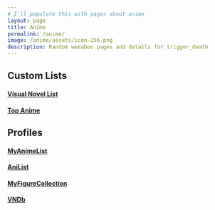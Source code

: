 ```yaml
---
# I'll populate this with pages about anime
layout: page
title: Anime
permalink: /anime/
image: /anime/assets/icon-256.png
description: Random weeaboo pages and details for trigger_death
---
```

## Custom Lists

#### **[Visual Novel List](/anime/visualnovellist/)**

#### **[Top Anime](/anime/top/)**

## Profiles

#### **[MyAnimeList](https://myanimelist.net/profile/trigger_death)**
#### **[AniList](https://anilist.co/user/triggerdeath/)**
#### **[MyFigureCollection](https://myfigurecollection.net/profile/trigger_death)**
#### **[VNDb](https://vndb.org/u155981)**
